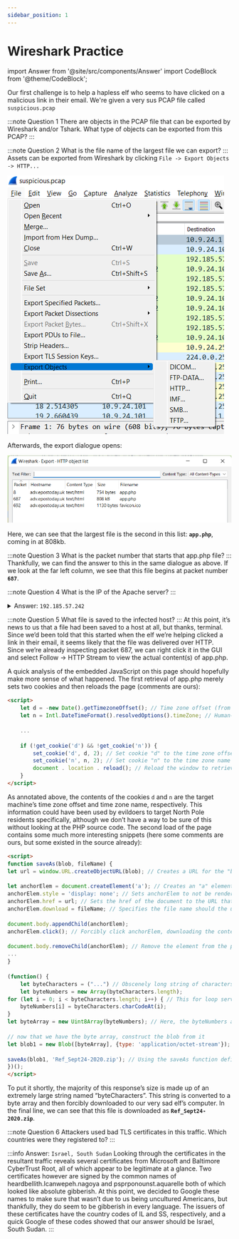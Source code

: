 ```yaml
---
sidebar_position: 1
---
```

# Wireshark Practice
<!-- MDX imports -->
import Answer from '@site/src/components/Answer'
import CodeBlock from '@theme/CodeBlock';

<!-- Page content -->
Our first challenge is to help a hapless elf who seems to have clicked on a malicious link in their email. We're given a very sus PCAP file called ```suspicious.pcap```

:::note Question 1
There are objects in the PCAP file that can be exported by Wireshark and/or Tshark. What type of objects can be exported from this PCAP?
:::


:::note Question 2
What is the file name of the largest file we can export?
:::
<Answer answer="app.php">
Assets can be exported from Wireshark by clicking ```File -> Export Objects -> HTTP...```

![Wireshark file export process](./assets/img/tr1-1.png)

Afterwards, the export dialogue opens:

![Wireshark HTTP file export dialogue](./assets/img/tr1-2.png)

Here, we can see that the largest file is the second in this list: **```app.php```**, coming in at 808kb.
</Answer>

:::note Question 3
What is the packet number that starts that app.php file?
:::
Thankfully, we can find the answer to this in the same dialogue as above. If we look at the far left column, we see that this file begins at packet number **```687```**.

:::note Question 4
What is the IP of the Apache server?
:::

<details>
<summary>Answer: <code>192.185.57.242</code></summary>
```Moving on, we’re asked to find the source address of the Apache server which served this file. We can find this by clicking on the app.php line of the export dialogue (which will select packet 687 for us) and then going back to the main Wireshark window.```

![Wireshark entry for packet number 687](./assets/img/tr1-3.png)

Looking at this image, we see a source IP address of ```192.185.57.242``` and a destination address of ```10.9.24.101```, which we can note for later. Since this packet was served in response to an HTTP request, the Apache server is the IP in the source column of this packet: **```192.185.57.242```**.
</details>

:::note Question 5
What file is saved to the infected host?
:::
At this point, it’s news to us that a file had been saved to a host at all, but thanks, terminal. Since we’d been told that this started when the elf we’re helping clicked a link in their email, it seems likely that the file was delivered over HTTP. Since we’re already inspecting packet 687, we can right click it in the GUI and select Follow -> HTTP Stream to view the actual content(s) of app.php.

A quick analysis of the embedded JavaScript on this page should hopefully make more sense of what happened. The first retrieval of app.php merely sets two cookies and then reloads the page (comments are ours):

```html
<script>
	let d = -new Date().getTimezoneOffset(); // Time zone offset (from GMT) of the local time zone
	let n = Intl.DateTimeFormat().resolvedOptions().timeZone; // Human-readable time zone name

    ...

	if (!get_cookie('d') && !get_cookie('n')) {
		set_cookie('d', d, 2); // Set cookie "d" to the time zone offset with an expiration of 2 minutes
		set_cookie('n', n, 2); // Set cookie "n" to the time zone name with an expiration of 2 minutes
		document . location . reload(); // Reload the window to retrieve app.php again
	}
</script>
```

As annotated above, the contents of the cookies ```d``` and ```n``` are the target machine’s time zone offset and time zone name, respectively. This information could have been used by evildoers to target North Pole residents specifically, although we don’t have a way to be sure of this without looking at the PHP source code. The second load of the page contains some much more interesting snippets (here some comments are ours, but some existed in the source already):

```html
<script>
function saveAs(blob, fileName) {
let url = window.URL.createObjectURL(blob); // Creates a URL for the "blob" argument

let anchorElem = document.createElement('a'); // Creates an "a" element in the HTML document named anchorElem
anchorElem.style = 'display: none'; // Sets anchorElem to not be rendered in a browser window
anchorElem.href = url; // Sets the href of the document to the URL that was obtained earlier
anchorElem.download = fileName; // Specifies the file name should the user click on this element

document.body.appendChild(anchorElem);
anchorElem.click(); // Forcibly click anchorElem, downloading the contents of "blob"

document.body.removeChild(anchorElem); // Remove the element from the page after the file has been downloaded
...
}

(function() {
    let byteCharacters = ("...") // Obscenely long string of characters. This is an ASCII representation of the payload that the attacker wants us to pwn us with
    let byteNumbers = new Array(byteCharacters.length);
for (let i = 0; i < byteCharacters.length; i++) { // This for loop serves to copy the encoded byteCharacters string into the byteNumbers array created previously
    byteNumbers[i] = byteCharacters.charCodeAt(i);
}
let byteArray = new Uint8Array(byteNumbers); // Here, the byteNumbers array is used to make a byte array, which is actually usable as a downloadable octet stream

// now that we have the byte array, construct the blob from it
let blob1 = new Blob([byteArray], {type: 'application/octet-stream'});

saveAs(blob1, 'Ref_Sept24-2020.zip'); // Using the saveAs function defined above, the attacker saves this blob as "Ref_Sept24-2020.zip"
})();
</script>
```

To put it shortly, the majority of this response’s size is made up of an extremely large string named “byteCharacters”. This string is converted to a byte array and then forcibly downloaded to our very sad elf’s computer. In the final line, we can see that this file is downloaded as **```Ref_Sept24-2020.zip```**.

:::note Question 6
Attackers used bad TLS certificates in this traffic. Which countries were they registered to?
:::

:::info Answer: ```Israel, South Sudan```
Looking through the certificates in the resultant traffic reveals several certificates from Microsoft and Baltimore CyberTrust Root, all of which appear to be legitimate at a glance. Two certificates however are signed by the common names of heardbellith.Icanwepeh.nagoya and psprponounst.aquarelle both of which looked like absolute gibberish. At this point, we decided to Google these names to make sure that wasn’t due to us being uncultured Americans, but thankfully, they do seem to be gibberish in every language. The issuers of these certificates have the country codes of IL and SS, respectively, and a quick Google of these codes showed that our answer should be Israel, South Sudan.
:::

